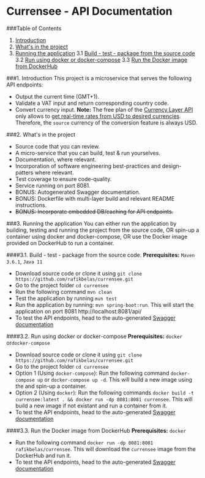# Currensee - API Documentation

###Table of Contents
1. [Introduction](#introduction)
2. [What's in the project](#about)
3. [Running the application](#running)
3.1 [Build - test - package from the source code](#source)
3.2 [Run using docker or docker-compose](#docker)
3.3 [Run the Docker image from DockerHub](#hub)

<a name="introduction"><a/>
###1. Introduction
This project is a microservice that serves the following API endpoints:
- Output the current time (GMT+1).
- Validate a VAT input and return corresponding country code.
- Convert currency input. **Note:** The free plan of the [Currency Layer API][currencylayer] only allows to [get real-time rates from USD to desired currencies](currencylayer-api). Therefore, the `source` currency of the conversion feature is always USD.

<a name="about"></a>
###2. What's in the project
- Source code that you can review.
- A micro-service that you can build, test & run yourselves.
- Documentation, where relevant.
- Incorporation of software engineering best-practices and design-patters where relevant.
- Test coverage to ensure code-quality.
- Service running on port 8081.
- BONUS: Autogenerated Swagger documentation.
- BONUS: Dockerfile with multi-layer build and relevant README instructions.
- ~~BONUS: Incorporate embedded DB/caching for API endpoints.~~
   
<a name="running"><a/>
###3. Running the application
You can either run the application by building, testing and running the project from the source code, OR spin-up a container using docker and docker-compose, OR use the Docker image provided on DockerHub to run a container.

<a name="source"><a/>
####3.1. Build - test - package from the source code.
**Prerequisites:** `Maven 3.6.1`, `Java 11`
- Download source code or clone it using `git clone https://github.com/rafikbelas/currensee.git`
- Go to the project folder `cd currensee`
- Run the following command `mvn clean`
- Test the application by running `mvn test`
- Run the application by running: `mvn spring-boot:run`. This will start the application on port 8081 http://localhost:8081/api/
- To test the API endpoints, head to the auto-generated [Swagger documentation][currensee-docs]

<a name="docker"><a/>
####3.2. Run using docker or docker-compose
**Prerequisites:** `docker` or`docker-compose`
- Download source code or clone it using `git clone https://github.com/rafikbelas/currensee.git`
- Go to the project folder `cd currensee`
- Option 1 (Using `docker-compose`): Run the following command `docker-compose up` or `docker-compose up -d`. This will build a new image using the and spin-up a container.
- Option 2 (Using `docker`): Run the following commands `docker build -t currensee:latest . && docker run -dp 8081:8081 currensee`. This will build a new image if not existant and run a container from it.
- To test the API endpoints, head to the auto-generated [Swagger documentation][currensee-docs]

<a name="hub"><a/>
####3.3. Run the Docker image from DockerHub
**Prerequisites:** `docker`
- Run the following command 
`docker run -dp 8081:8081 rafikbelas/currensee`. This will download the `currensee` image from the DockerHub and run it.
- To test the API endpoints, head to the auto-generated [Swagger documentation][currensee-docs]

[currencylayer]: https://currencylayer.com
[currencylayer-api]: https://currencylayer.com/documentation#real_time_rates
[currensee-docs]: http://localhost:8081/api/swagger-ui.html
